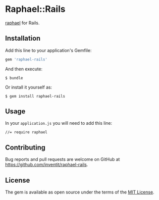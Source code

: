 # Raphael::Rails

[raphael](https://github.com/DmitryBaranovskiy/raphael) for Rails.

## Installation

Add this line to your application's Gemfile:

```ruby
gem 'raphael-rails'
```

And then execute:

    $ bundle

Or install it yourself as:

    $ gem install raphael-rails

## Usage

In your `application.js` you will need to add this line:

    //= require raphael


## Contributing

Bug reports and pull requests are welcome on GitHub at https://github.com/inventit/raphael-rails.

## License

The gem is available as open source under the terms of the [MIT License](https://opensource.org/licenses/MIT).
